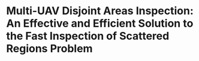 # Multi-UAV Disjoint Areas Inspection: An Effective and Efficient Solution to the Fast Inspection of Scattered Regions Problem
